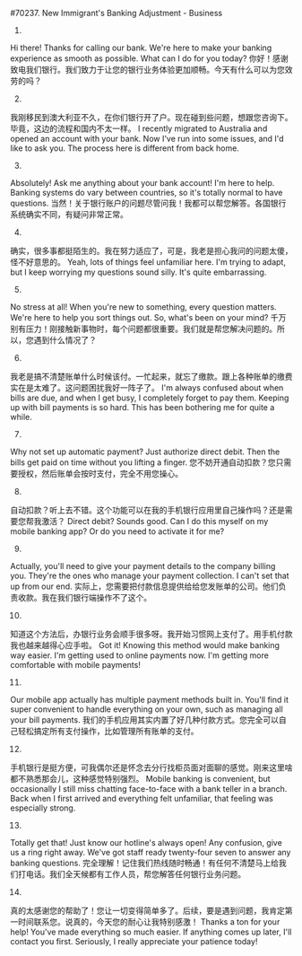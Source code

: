 #70237. New Immigrant's Banking Adjustment - Business

1.
Hi there! Thanks for calling our bank. We're here to make your banking experience as smooth as possible. What can I do for you today?
你好！感谢致电我们银行。我们致力于让您的银行业务体验更加顺畅。今天有什么可以为您效劳的吗？

2.
我刚移民到澳大利亚不久，在你们银行开了户。现在碰到些问题，想跟您咨询下。毕竟，这边的流程和国内不太一样。
I recently migrated to Australia and opened an account with your bank. Now I've run into some issues, and I'd like to ask you. The process here is different from back home.

3.
Absolutely! Ask me anything about your bank account! I'm here to help. Banking systems do vary between countries, so it's totally normal to have questions.
当然！关于银行账户的问题尽管问我！我都可以帮您解答。各国银行系统确实不同，有疑问非常正常。

4.
确实，很多事都挺陌生的。我在努力适应了，可是，我老是担心我问的问题太傻，怪不好意思的。
Yeah, lots of things feel unfamiliar here. I'm trying to adapt, but I keep worrying my questions sound silly. It's quite embarrassing.

5.
No stress at all! When you're new to something, every question matters. We're here to help you sort things out. So, what's been on your mind?
千万别有压力！刚接触新事物时，每个问题都很重要。我们就是帮您解决问题的。所以，您遇到什么情况了？

6.
我老是搞不清楚账单什么时候该付。一忙起来，就忘了缴款。跟上各种账单的缴费实在是太难了。这问题困扰我好一阵子了。
I'm always confused about when bills are due, and when I get busy, I completely forget to pay them. Keeping up with bill payments is so hard. This has been bothering me for quite a while.

7.
Why not set up automatic payment? Just authorize direct debit. Then the bills get paid on time without you lifting a finger.
您不妨开通自动扣款？您只需要授权，然后账单会按时支付，完全不用您操心。

8.
自动扣款？听上去不错。这个功能可以在我的手机银行应用里自己操作吗？还是需要您帮我激活？
Direct debit? Sounds good. Can I do this myself on my mobile banking app? Or do you need to activate it for me?

9.
Actually, you'll need to give your payment details to the company billing you. They're the ones who manage your payment collection. I can't set that up from our end.
实际上，您需要把付款信息提供给给您发账单的公司。他们负责收款。我在我们银行端操作不了这个。

10.
知道这个方法后，办银行业务会顺手很多呀。我开始习惯网上支付了。用手机付款我也越来越得心应手啦。
Got it! Knowing this method would make banking way easier. I'm getting used to online payments now. I'm getting more comfortable with mobile payments!

11.
Our mobile app actually has multiple payment methods built in. You'll find it super convenient to handle everything on your own, such as managing all your bill payments.
我们的手机应用其实内置了好几种付款方式。您完全可以自己轻松搞定所有支付操作，比如管理所有账单的支付。

12.
手机银行是挺方便，可我偶尔还是怀念去分行找柜员面对面聊的感觉。刚来这里啥都不熟悉那会儿，这种感觉特别强烈。
Mobile banking is convenient, but occasionally I still miss chatting face-to-face with a bank teller in a branch. Back when I first arrived and everything felt unfamiliar, that feeling was especially strong.

13.
Totally get that! Just know our hotline's always open! Any confusion, give us a ring right away. We've got staff ready twenty-four seven to answer any banking questions.
完全理解！记住我们热线随时畅通！有任何不清楚马上给我们打电话。我们全天候都有工作人员，帮您解答任何银行业务问题。

14.
真的太感谢您的帮助了！您让一切变得简单多了。后续，要是遇到问题，我肯定第一时间联系您。说真的，今天您的耐心让我特别感激！
Thanks a ton for your help! You've made everything so much easier. If anything comes up later, I'll contact you first. Seriously, I really appreciate your patience today!